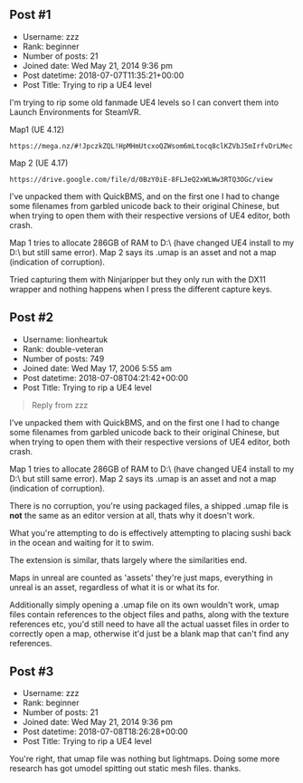 ## Post #1
- Username: zzz
- Rank: beginner
- Number of posts: 21
- Joined date: Wed May 21, 2014 9:36 pm
- Post datetime: 2018-07-07T11:35:21+00:00
- Post Title: Trying to rip a UE4 level

I'm trying to rip some old fanmade UE4 levels so I can convert them into Launch Environments for SteamVR.

Map1 (UE 4.12)

```
https://mega.nz/#!JpczkZQL!HpMHmUtcxoQZWsom6mLtocq8clKZVbJ5mIrfvDrLMec
```


Map 2 (UE 4.17)

```
https://drive.google.com/file/d/0BzY0iE-8FLJeQ2xWLWw3RTQ3OGc/view
```


I've unpacked them with QuickBMS, and on the first one I had to change some filenames from garbled unicode back to their original Chinese, but when trying to open them with their respective versions of UE4 editor, both crash.

Map 1 tries to allocate 286GB of RAM to D:\ (have changed UE4 install to my D:\ but still same error). Map 2 says its .umap is an asset and not a map (indication of corruption).

Tried capturing them with Ninjaripper but they only run with the DX11 wrapper and nothing happens when I press the different capture keys.
## Post #2
- Username: lionheartuk
- Rank: double-veteran
- Number of posts: 749
- Joined date: Wed May 17, 2006 5:55 am
- Post datetime: 2018-07-08T04:21:42+00:00
- Post Title: Trying to rip a UE4 level

> Reply from zzz
>
> 
I've unpacked them with QuickBMS, and on the first one I had to change some filenames from garbled unicode back to their original Chinese, but when trying to open them with their respective versions of UE4 editor, both crash.

Map 1 tries to allocate 286GB of RAM to D:\ (have changed UE4 install to my D:\ but still same error). Map 2 says its .umap is an asset and not a map (indication of corruption).

There is no corruption, you're using packaged files, a shipped .umap file is **not** the same as an editor version at all, thats why it doesn't work.

What you're attempting to do is effectively attempting to placing sushi back in the ocean and waiting for it to swim.

The extension is similar, thats largely where the similarities end.

Maps in unreal are counted as 'assets' they're just maps, everything in unreal is an asset, regardless of what it is or what its for.

Additionally simply opening a .umap file on its own wouldn't work, umap files contain references to the object files and paths, along with the texture references etc, you'd still need to have all the actual uasset files in order to correctly open a map, otherwise it'd just be a blank map that can't find any references.
## Post #3
- Username: zzz
- Rank: beginner
- Number of posts: 21
- Joined date: Wed May 21, 2014 9:36 pm
- Post datetime: 2018-07-08T18:26:28+00:00
- Post Title: Trying to rip a UE4 level

You're right, that umap file was nothing but lightmaps. Doing some more research has got umodel spitting out static mesh files. thanks.
